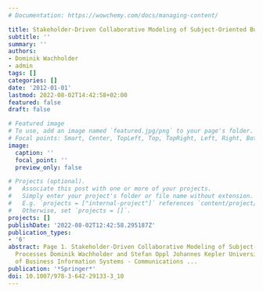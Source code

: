 ```yaml
---
# Documentation: https://wowchemy.com/docs/managing-content/

title: Stakeholder-Driven Collaborative Modeling of Subject-Oriented Business Processes
subtitle: ''
summary: ''
authors:
- Dominik Wachholder
- admin
tags: []
categories: []
date: '2012-01-01'
lastmod: 2022-08-02T14:42:58+02:00
featured: false
draft: false

# Featured image
# To use, add an image named `featured.jpg/png` to your page's folder.
# Focal points: Smart, Center, TopLeft, Top, TopRight, Left, Right, BottomLeft, Bottom, BottomRight.
image:
  caption: ''
  focal_point: ''
  preview_only: false

# Projects (optional).
#   Associate this post with one or more of your projects.
#   Simply enter your project's folder or file name without extension.
#   E.g. `projects = ["internal-project"]` references `content/project/deep-learning/index.md`.
#   Otherwise, set `projects = []`.
projects: []
publishDate: '2022-08-02T12:42:58.295187Z'
publication_types:
- '6'
abstract: Page 1. Stakeholder-Driven Collaborative Modeling of Subject-Oriented Business
  Processes Dominik Wachholder and Stefan Oppl Johannes Kepler University Linz Department
  of Business Information Systems - Communications ...
publication: '*Springer*'
doi: 10.1007/978-3-642-29133-3_10
---
```


